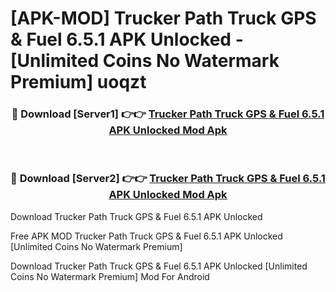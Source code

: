 # [APK-MOD] Trucker Path  Truck GPS & Fuel 6.5.1 APK Unlocked - [Unlimited Coins No Watermark Premium] uoqzt



<div align="center">
<h3>🔴 Download [Server1] 👉👉 <a href="https://momento.my/?title=Trucker_Path__Truck_GPS_&_Fuel_6.5.1_APK_Unlocked">Trucker Path  Truck GPS & Fuel 6.5.1 APK Unlocked Mod Apk</a></h3><br>

<h3>🔴 Download [Server2] 👉👉 <a href="https://momento.my/?title=Trucker_Path__Truck_GPS_&_Fuel_6.5.1_APK_Unlocked">Trucker Path  Truck GPS & Fuel 6.5.1 APK Unlocked Mod Apk</a></h3>
</div>



Download Trucker Path  Truck GPS & Fuel 6.5.1 APK Unlocked 

Free APK MOD Trucker Path  Truck GPS & Fuel 6.5.1 APK Unlocked [Unlimited Coins No Watermark Premium]

Download Trucker Path  Truck GPS & Fuel 6.5.1 APK Unlocked [Unlimited Coins No Watermark Premium] Mod For Android
